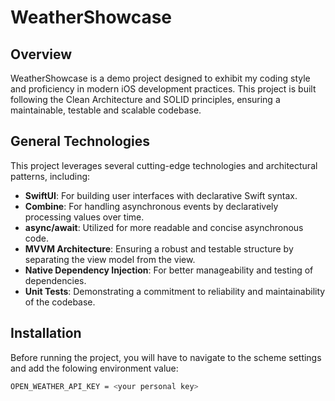 # WeatherShowcase

## Overview
WeatherShowcase is a demo project designed to exhibit my coding style and proficiency in modern iOS development practices. 
This project is built following the Clean Architecture and SOLID principles, ensuring a maintainable, testable and scalable codebase. 

## General Technologies
This project leverages several cutting-edge technologies and architectural patterns, including:
- **SwiftUI**: For building user interfaces with declarative Swift syntax.
- **Combine**: For handling asynchronous events by declaratively processing values over time.
- **async/await**: Utilized for more readable and concise asynchronous code.
- **MVVM Architecture**: Ensuring a robust and testable structure by separating the view model from the view.
- **Native Dependency Injection**: For better manageability and testing of dependencies.
- **Unit Tests**: Demonstrating a commitment to reliability and maintainability of the codebase.

## Installation
Before running the project, you will have to navigate to the scheme settings and add the folowing environment value:
   ```bash
   OPEN_WEATHER_API_KEY = <your personal key>
